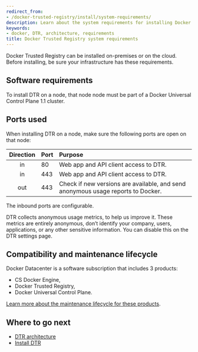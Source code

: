 ```yaml
---
redirect_from:
- /docker-trusted-registry/install/system-requirements/
description: Learn about the system requirements for installing Docker Trusted Registry.
keywords:
- docker, DTR, architecture, requirements
title: Docker Trusted Registry system requirements
---
```


Docker Trusted Registry can be installed on-premises or on the cloud.
Before installing, be sure your infrastructure has these requirements.

## Software requirements

To install DTR on a node, that node node must be part of a Docker Universal
Control Plane 1.1 cluster.

## Ports used

When installing DTR on a node, make sure the following ports are open on that
node:

| Direction | Port | Purpose                                                                          |
|:---------:|:-----|:---------------------------------------------------------------------------------|
|    in     | 80   | Web app and API client access to DTR.                                            |
|    in     | 443  | Web app and API client access to DTR.                                            |
|    out    | 443  | Check if new versions are available, and send anonymous usage reports to Docker. |

The inbound ports are configurable.

DTR collects anonymous usage metrics, to help us improve it. These metrics
are entirely anonymous, don’t identify your company, users, applications,
or any other sensitive information. You can disable this on the DTR settings
page.

## Compatibility and maintenance lifecycle

Docker Datacenter is a software subscription that includes 3 products:

* CS Docker Engine,
* Docker Trusted Registry,
* Docker Universal Control Plane.

[Learn more about the maintenance lifecycle for these products](http://success.docker.com/Get_Help/Compatibility_Matrix_and_Maintenance_Lifecycle).

## Where to go next

* [DTR architecture](../architecture.md)
* [Install DTR](index.md)
